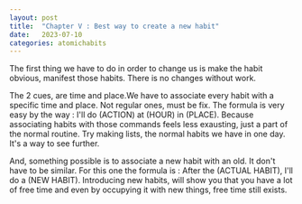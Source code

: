 ```yaml
---
layout: post
title:  "Chapter V : Best way to create a new habit"
date:   2023-07-10
categories: atomichabits
---
```

The first thing we have to do in order to change us is make the habit obvious, manifest those habits. There is no changes without work.

The 2 cues, are time and place.We have to associate every habit with a specific time and place. Not regular ones, must be fix. The formula is very easy by the way : I'll do (ACTION) at (HOUR) in (PLACE). Because associating habits with those commands feels less exausting, just a part of the normal routine. Try making lists, the normal habits we have in one day. It's a way to see further.

And, something possible is to associate a new habit with an old. It don't have to be similar. For this one the formula is : After the (ACTUAL HABIT), I'll do a (NEW HABIT). Introducing new habits, will show you that you have a lot of free time and even by occupying it with new things, free time still exists.
